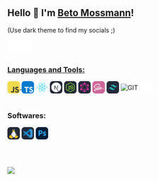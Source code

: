## Hello 👋 I'm <a href="https://instagram.com/gilbertomossmann" target="_blank">Beto Mossmann</a>!
(Use dark theme to find my socials ;)

<a href="https://linkedin.com/in/gilbertomossmann/" target="_blank"><img align="left" alt="Beto M | LinkedIn" width="28px" src="https://github.com/Aakarsh-B/trying-repos/blob/master/linkedin.svg" />
<a href="https://instagram.com/gilbertomossmann" target="_blank"><img align="left" alt="Beto M | Instagram" width="28px" src="https://github.com/Aakarsh-B/trying-repos/blob/master/insta.svg" />

<br />
<br />

### Languages and Tools:


<img align="center" alt="JAVASCRIPT" width="28px" src="https://raw.githubusercontent.com/tandpfun/skill-icons/main/icons/JavaScript.svg"/> </a>
<img align="center" alt="TYPESCRIPT" width="28px" src="https://raw.githubusercontent.com/tandpfun/skill-icons/main/icons/TypeScript.svg" /></a>
<img align="center" alt="REACT" width="28px" src="https://raw.githubusercontent.com/github/explore/80688e429a7d4ef2fca1e82350fe8e3517d3494d/topics/react/react.png" /></a>
<img align="center" alt="NEXTJS" width="28px" src="https://raw.githubusercontent.com/tandpfun/skill-icons/main/icons/NextJS-Dark.svg"/> </a>
<img align="center" alt="NODEJS" width="28px" src="https://raw.githubusercontent.com/tandpfun/skill-icons/main/icons/NodeJS-Dark.svg"/> </a>
<img align="center" alt="GRAPHQL" width="28px" src="https://raw.githubusercontent.com/tandpfun/skill-icons/main/icons/GraphQL-Dark.svg"/> </a>
<img align="center" alt="SASS" width="28px" src="https://raw.githubusercontent.com/tandpfun/skill-icons/main/icons/Sass.svg"/> </a>
<img align="center" alt="TailwindCSS" width="28px" src="https://raw.githubusercontent.com/tandpfun/skill-icons/main/icons/TailwindCSS-Dark.svg"/> </a>
<img align="center" alt="GIT" width="28px" src="https://www.vectorlogo.zone/logos/git-scm/git-scm-icon.svg"/> </a>
<img align="center" alt="GITHUB" width="28px" src="https://github.com/Aakarsh-B/trying-repos/blob/master/github.svg" />
<br />
<br />

### Softwares:


<img align="Center" alt="Linux" width="28px" src="https://raw.githubusercontent.com/tandpfun/skill-icons/main/icons/Linux-Dark.svg" /></a> 
<img align="Center" alt="Visual Studio Code" width="28px" src="https://raw.githubusercontent.com/tandpfun/skill-icons/main/icons/VSCode-Dark.svg" /></a> 
<img align="Center" alt="Photoshop" width="28px" src="https://raw.githubusercontent.com/tandpfun/skill-icons/main/icons/Photoshop.svg" /></a> 


<br />
<br />

![](https://komarev.com/ghpvc/?username=betomossmann&color=blue&style=plastic)